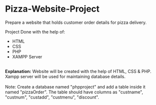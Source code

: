 # Pizza-Website-Project
Prepare a website that holds customer order details for pizza delivery. 
<br>

Project Done with the help of:
<ul>
  <li>HTML</li>
  <li>CSS</li>
  <li>PHP</li>
  <li>XAMPP Server</li>
</ul>
<br>
<b>Explanation:</b> Website will be created with the help of HTML, CSS & PHP. Xampp server will be used for maintaining database details.
<br><br>
Note: Create a database named "phpproject" and add a table inside it named "pizzaOrder". The table should have columns as "custname", "custnum", "custadd", "custmenu", "discount".
